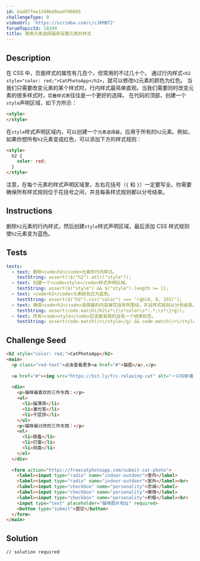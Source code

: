 ```yaml
---
id: bad87fee1348bd9aedf08805
challengeType: 0
videoUrl: 'https://scrimba.com/c/cJKMBT2'
forumTopicId: 18349
title: 使用元素选择器来设置元素的样式
---
```


## Description
<section id='description'>
在 CSS 中，页面样式的属性有几百个，但常用的不过几十个。
通过行内样式<code>&#60;h2 style="color: red;"&#62;CatPhotoApp&#60;/h2&#62;</code>，就可以修改<code>h2</code>元素的颜色为红色。
当我们只需要改变元素的某个样式时，行内样式最简单直观。当我们需要同时改变元素的很多样式时，<code>层叠样式表</code>往往是一个更好的选择。
在代码的顶部，创建一个<code>style</code>声明区域，如下方所示：

```html
<style>
</style>
```

在<code>style</code>样式声明区域内，可以创建一个<code>元素选择器</code>，应用于所有的<code>h2</code>元素。例如，如果你想所有<code>h2</code>元素变成红色，可以添加下方的样式规则：

```html
<style>
  h2 {
    color: red;
  }
</style>
```

注意，在每个元素的样式声明区域里，左右花括号（<code>{</code> 和 <code>}</code>）一定要写全。你需要确保所有样式规则位于花括号之间，并且每条样式规则都以分号结束。
</section>

## Instructions
<section id='instructions'>
删除<code>h2</code>元素的行内样式，然后创建<code>style</code>样式声明区域，最后添加 CSS 样式规则使<code>h2</code>元素变为蓝色。
</section>

## Tests
<section id='tests'>

```yml
tests:
  - text: 删除<code>h2</code>元素的行内样式。
    testString: assert(!$("h2").attr("style"));
  - text: 创建一个<code>style</code>样式声明区域。
    testString: assert($("style") && $("style").length >= 1);
  - text: <code>h2</code>元素颜色应为蓝色。
    testString: assert($("h2").css("color") === "rgb(0, 0, 255)");
  - text: 确保<code>h2</code>选择器的内容被花括号所围绕，并且样式规则以分号结束。
    testString: assert(code.match(/h2\s*\{\s*color\s*:.*;\s*\}/g));
  - text: 所有<code>style</code>应该是有效的且有一个结束标签。
    testString: assert(code.match(/<\/style>/g) && code.match(/<\/style>/g).length === (code.match(/<style((\s)*((type|media|scoped|title|disabled)="[^"]*")?(\s)*)*>/g) || []).length);

```

</section>

## Challenge Seed
<section id='challengeSeed'>

<div id='html-seed'>

```html
<h2 style="color: red;">CatPhotoApp</h2>
<main>
  <p class="red-text">点击查看更多<a href="#">猫图</a>.</p>
  
  <a href="#"><img src="https://bit.ly/fcc-relaxing-cat" alt="一只仰卧着的萌猫"></a>
  
  <div>
    <p>猫咪最喜欢的三件东西：</p>
    <ul>
      <li>猫薄荷</li>
      <li>激光笔</li>
      <li>千层饼</li>
    </ul>
    <p>猫咪最讨厌的三件东西：</p>
    <ol>
      <li>跳蚤</li>
      <li>打雷</li>
      <li>同类</li>
    </ol>
  </div>
  
  <form action="https://freecatphotoapp.com/submit-cat-photo">
    <label><input type="radio" name="indoor-outdoor">室内</label>
    <label><input type="radio" name="indoor-outdoor">室外</label><br>
    <label><input type="checkbox" name="personality">忠诚</label>
    <label><input type="checkbox" name="personality">懒惰</label>
    <label><input type="checkbox" name="personality">积极</label><br>
    <input type="text" placeholder="猫咪图片地址" required>
    <button type="submit">提交</button>
  </form>
</main>
```

</div>



</section>

## Solution
<section id='solution'>

```html
// solution required
```

</section>
              